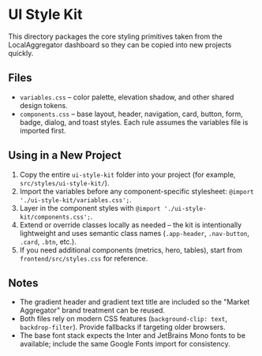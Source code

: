 # UI Style Kit

This directory packages the core styling primitives taken from the LocalAggregator dashboard so they can be copied into new projects quickly.

## Files

- `variables.css` &ndash; color palette, elevation shadow, and other shared design tokens.
- `components.css` &ndash; base layout, header, navigation, card, button, form, badge, dialog, and toast styles. Each rule assumes the variables file is imported first.

## Using in a New Project

1. Copy the entire `ui-style-kit` folder into your project (for example, `src/styles/ui-style-kit/`).
2. Import the variables before any component-specific stylesheet: `@import './ui-style-kit/variables.css';`.
3. Layer in the component styles with `@import './ui-style-kit/components.css';`.
4. Extend or override classes locally as needed &ndash; the kit is intentionally lightweight and uses semantic class names (`.app-header`, `.nav-button`, `.card`, `.btn`, etc.).
5. If you need additional components (metrics, hero, tables), start from `frontend/src/styles.css` for reference.

## Notes

- The gradient header and gradient text title are included so the "Market Aggregator" brand treatment can be reused.
- Both files rely on modern CSS features (`background-clip: text`, `backdrop-filter`). Provide fallbacks if targeting older browsers.
- The base font stack expects the Inter and JetBrains Mono fonts to be available; include the same Google Fonts import for consistency.
